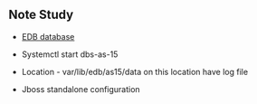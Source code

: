 ## Note Study

- [EDB database](https://www.enterprisedb.com/)

- Systemctl start dbs-as-15
- Location - var/lib/edb/as15/data on this location have log file
- Jboss standalone configuration

